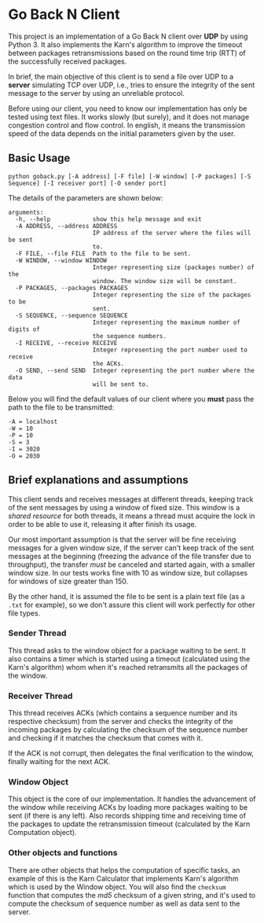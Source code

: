 # Go Back N Client

This project is an implementation of a Go Back N client over **UDP** by using Python 3. It also implements the Karn's 
algorithm to improve the timeout between packages retransmissions based on the round time trip (RTT) of the successfully
received packages.

In brief, the main objective of this client is to send a file over UDP to a **server** simulating TCP over UDP, i.e., 
tries to ensure the integrity of the sent message to the server by using an unreliable protocol.

Before using our client, you need to know our implementation has only be tested using text files. It works slowly (but
surely), and it does not manage congestion control and flow control. In english, it means the transmission speed of the
data depends on the initial parameters given by the user. 

## Basic Usage
```
python goback.py [-A address] [-F file] [-W window] [-P packages] [-S Sequence] [-I receiver port] [-O sender port]
```

The details of the parameters are shown below:

```
arguments:
  -h, --help            show this help message and exit
  -A ADDRESS, --address ADDRESS
                        IP address of the server where the files will be sent
                        to.
  -F FILE, --file FILE  Path to the file to be sent.
  -W WINDOW, --window WINDOW
                        Integer representing size (packages number) of the
                        window. The window size will be constant.
  -P PACKAGES, --packages PACKAGES
                        Integer representing the size of the packages to be
                        sent.
  -S SEQUENCE, --sequence SEQUENCE
                        Integer representing the maximum number of digits of
                        the sequence numbers.
  -I RECEIVE, --receive RECEIVE
                        Integer representing the port number used to receive
                        the ACKs.
  -O SEND, --send SEND  Integer representing the port number where the data
                        will be sent to.
```

Below you will find the default values of our client where you **must** pass the path to the file to be transmitted:
```
-A = localhost
-W = 10
-P = 10
-S = 3
-I = 3020
-O = 2030
```

## Brief explanations and assumptions
This client sends and receives messages at different threads, keeping track of the sent messages by using a window of 
fixed size. This window is a *shared resource* for both threads, it means a thread must acquire the lock in order to be 
able to use it, releasing it after finish its usage.

Our most important assumption is that the server will be fine receiving messages for a given window size, if the server
can't keep track of the sent messages at the beginning (freezing the advance of the file transfer due to throughput), 
the transfer _must_ be canceled and started again, with a smaller window size. In our tests works fine with 10 as window 
size, but collapses for windows of size greater than 150.

By the other hand, it is assumed the file to be sent is a plain text file (as a `.txt` for example), so we don't assure
this client will work perfectly for other file types.  

### Sender Thread
This thread asks to the window object for a package waiting to be sent. It also contains a timer which is started using 
a timeout (calculated using the Karn's algorithm) whom when it's reached retransmits all the packages of the window.

### Receiver Thread
This thread receives ACKs (which contains a sequence number and its respective checksum) from the server and checks the 
integrity of the incoming packages by calculating the checksum of the sequence number and checking if it matches the
checksum that comes with it.

If the ACK is not corrupt, then delegates the final verification to the window, finally waiting for the next ACK.  

### Window Object
This object is the core of our implementation. It handles the advancement of the window while receiving ACKs by loading
more packages waiting to be sent (if there is any left). Also records shipping time and receiving time of the packages
to update the retransmission timeout (calculated by the Karn Computation object).

### Other objects and functions
There are other objects that helps the computation of specific tasks, an example of this is the Karn Calculator that 
implements Karn's algorithm which is used by the Window object. You will also find the `checksum ` function that 
computes the _md5_ checksum of a given string, and it's used to compute the checksum of sequence number as well as data
 sent to the server. 

